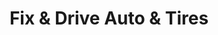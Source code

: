 ---
title: "Fix & Drive Auto & Tires"
url: /mesquite/fix-und-drive-auto-und-tires/
shop: Autowerkstatt
---